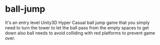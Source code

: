 # ball-jump
It's an entry level Unity3D Hyper Casual ball jump game that you simply need to turn the tower to let the ball pass from the empty spaces to get down also ball needs to avoid colliding with red platforms to prevent game over.
